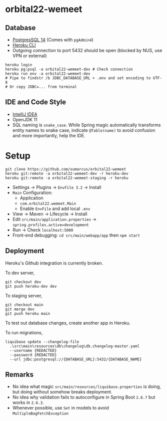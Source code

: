 # orbital22-wemeet

## Database
- [PostgresSQL 14](https://www.postgresql.org/download/) (Comes with `pgAdmin4`)
- [Heroku CLI](https://devcenter.heroku.com/articles/heroku-cli#install-the-heroku-cli)
- Outgoing connection to port 5432 should be open (blocked by NUS, use VPN or external)
```shell
heroku login
heroku pg:psql -a orbital22-wemeet-dev # Check connection
heroku run env -a orbital22-wemeet-dev
# Pipe to findstr /b JDBC_DATABASE_URL > .env and set encoding to UTF-8
# Or copy JDBC=... from terminal 
```

## IDE and Code Style
- [IntelliJ IDEA](https://www.jetbrains.com/idea/download/)
- OpenJDK 11
- SQL naming is `snake_case`. While Spring magic automatically transforms entity names to snake case, indicate `@Table(name)` to avoid confusion and more importantly, help the IDE.

# Setup
```shell
git clone https://github.com/xumarcus/orbital22-wemeet
heroku git:remote -a orbital22-wemeet-dev -r heroku-dev
heroku git:remote -a orbital22-wemeet-staging -r heroku
```
- Settings &rarr; Plugins &rarr; `EnvFile 3.2` &rarr; Install
- `Main` Configuration:
    - Application
    - `com.orbital22.wemeet.Main`
    - Enable `EnvFile` and add local `.env`
- View &rarr; Maven &rarr; Lifecycle &rarr; Install
- Edit `src/main/application.properties` &rarr; `spring.profiles.active=development`
- Run &rarr; Check `localhost:5000`
- Front-end debugging: `cd src/main/webapp/app` then `npm start`

## Deployment
Heroku's Github integration is currently broken.

To dev server,
```shell
git checkout dev
git push heroku-dev dev
```
To staging server,
```shell
git checkout main
git merge dev
git push heroku main
```
To test out database changes, create another app in Heroku.

To run migrations,
```shell
liquibase update --changelog-file
  .\src\main\resources\db\changelog\db.changelog-master.yaml
  --username {REDACTED}
  --password {REDACTED}
  --url jdbc:postgresql://{DATABASE_URL}:5432/{DATABASE_NAME}
```

## Remarks
- No idea what magic `src/main/resources/liquibase.properties` is doing, but doing without somehow breaks deployment.
- No idea why validation fails to autoconfigure in Spring Boot `2.6.7` but works in `2.6.3`.
- Whenever possible, use `Set` in models to avoid `MultipleBagFetchException`